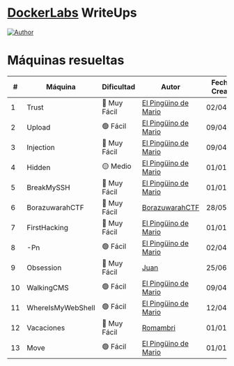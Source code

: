 # [DockerLabs](https://dockerlabs.es/) WriteUps
<a href="https://github.com/GutsNet"><img title="Author" src="https://img.shields.io/badge/Author-GutsNet-red.svg?style=for-the-badge&logo=github"></a>

# Máquinas resueltas

| #   | Máquina | Dificultad   | Autor      | Fecha de Creación | Guía de Solución                                     |
|-----|---------|--------------|------------|-------------------|-----------------------------------------------------|
| 1   | Trust   | 🔵 Muy Fácil  | [El Pingüino de Mario](https://www.youtube.com/channel/UCGLfzfKRUsV6BzkrF1kJGsg)    | 02/04/2024  | [Ver Guía](https://github.com/GutsNet/DockerLabs-WriteUp/blob/main/Muy%20F%C3%A1cil/Trust.md) |
| 2   | Upload   | 🟢 Fácil  | [El Pingüino de Mario](https://www.youtube.com/channel/UCGLfzfKRUsV6BzkrF1kJGsg)    | 09/04/2024  | [Ver Guía](https://github.com/GutsNet/DockerLabs-WriteUp/blob/main/F%C3%A1cil/Upload.md) |
| 3   | Injection   | 🔵 Muy Fácil  | [El Pingüino de Mario](https://www.youtube.com/channel/UCGLfzfKRUsV6BzkrF1kJGsg)    | 09/04/2024  | [Ver Guía](https://github.com/GutsNet/DockerLabs-WriteUp/blob/main/Muy%20F%C3%A1cil/Injection.md) |
| 4   | Hidden   | 🟡 Medio  | [El Pingüino de Mario](https://www.youtube.com/channel/UCGLfzfKRUsV6BzkrF1kJGsg)    | 01/01/2000  | [En Progreso](https://github.com/GutsNet/DockerLabs-WriteUp/blob/main/Medio/Hidden.md) |
| 5   | BreakMySSH   | 🔵 Muy Fácil  | [El Pingüino de Mario](https://www.youtube.com/channel/UCGLfzfKRUsV6BzkrF1kJGsg)    | 01/01/2000  | [En Progreso](https://github.com/GutsNet/DockerLabs-WriteUp/blob/main/Muy%20F%C3%A1cil/BreakMySSH.md) |
| 6   | BorazuwarahCTF  | 🔵 Muy Fácil  | [BorazuwarahCTF](https://github.com/borazuwarah/)    | 28/05/2024  | [En Progreso](https://github.com/GutsNet/DockerLabs-WriteUp/blob/main/Muy%20F%C3%A1cil/BorazuwarahCTF.md) |
| 7   | FirstHacking   | 🔵 Muy Fácil  | [El Pingüino de Mario](https://www.youtube.com/channel/UCGLfzfKRUsV6BzkrF1kJGsg)    | 01/01/2000  | [En Progreso](https://github.com/GutsNet/DockerLabs-WriteUp/blob/main/Muy%20F%C3%A1cil/FirstHacking.md) |
| 8   | -Pn   | 🟢 Fácil  | [El Pingüino de Mario](https://www.youtube.com/channel/UCGLfzfKRUsV6BzkrF1kJGsg)    | 02/04/2024  | [En Progreso](https://github.com/GutsNet/DockerLabs-WriteUp/blob/main/F%C3%A1cil/Pn.md) |
| 9   | Obsession   | 🔵 Muy Fácil  | [Juan](https://russ0ski.github.io/MyHackingRoad/)    | 25/06/2024  | [En Progreso](https://github.com/GutsNet/DockerLabs-WriteUp/blob/main/Muy%20F%C3%A1cil/Obssesion.md) |
| 10   | WalkingCMS   | 🟢 Fácil  | [El Pingüino de Mario](https://www.youtube.com/channel/UCGLfzfKRUsV6BzkrF1kJGsg)    | 09/04/2024  | [En Progreso](https://github.com/GutsNet/DockerLabs-WriteUp/blob/main/F%C3%A1cil/WalkingCMS.md) |
| 11   | WhereIsMyWebShell   | 🟢 Fácil  | [El Pingüino de Mario](https://www.youtube.com/channel/UCGLfzfKRUsV6BzkrF1kJGsg)    | 12/04/2024  | [En Progreso](https://github.com/GutsNet/DockerLabs-WriteUp/blob/main/F%C3%A1cil/WhereIsMyWebShell.md) |
| 12   | Vacaciones   | 🔵 Muy Fácil  | [Romambri](https://www.youtube.com/@romabripwn)    | 01/01/2000  | [En Progreso](https://github.com/GutsNet/DockerLabs-WriteUp/blob/main/Muy%20F%C3%A1cil/Vacaciones.md) |
| 13   | Move   | 🟢 Fácil  | [El Pingüino de Mario](https://www.youtube.com/channel/UCGLfzfKRUsV6BzkrF1kJGsg)    | 01/01/2000  | [En Progreso](https://github.com/GutsNet/DockerLabs-WriteUp/blob/main/F%C3%A1cil/Move.md) |
